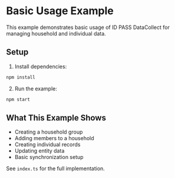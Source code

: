 # Basic Usage Example

This example demonstrates basic usage of ID PASS DataCollect for managing household and individual data.

## Setup

1. Install dependencies:
```bash
npm install
```

2. Run the example:
```bash
npm start
```

## What This Example Shows

- Creating a household group
- Adding members to a household
- Creating individual records
- Updating entity data
- Basic synchronization setup

See `index.ts` for the full implementation.